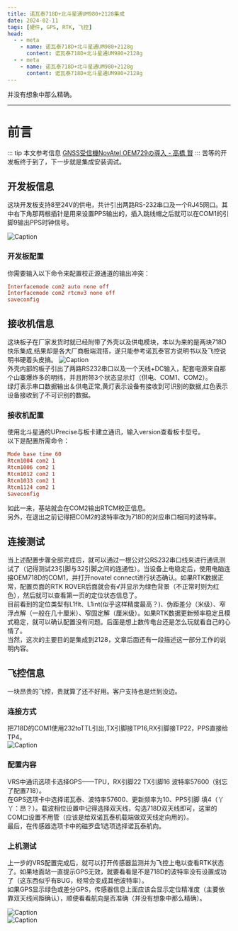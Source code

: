 ```yaml
---
title: 诺瓦泰718D+北斗星通UM980+2128集成
date: 2024-02-11
tags: [硬件, GPS, RTK, 飞控]
head:
  - - meta
    - name: 诺瓦泰718D+北斗星通UM980+2128g
      content: 诺瓦泰718D+北斗星通UM980+2128g
  - - meta
    - name: 诺瓦泰718D+北斗星通UM980+2128g
      content: 诺瓦泰718D+北斗星通UM980+2128g
---
```


并没有想象中那么精确。

---

# 前言
::: tip
本文参考信息 [GNSS受信機NovAtel OEM729の導入 - 高橋 賢](https://s-taka.org/novatel-oem729-gnss-receiver/)
:::
苦等的开发板终于到了，下一步就是集成安装调试。 
## 开发板信息
这块开发板支持8至24V的供电，共计引出两路RS-232串口及一个RJ45网口。其中右下角那两根插针是用来设置PPS输出的，插入跳线帽之后就可以在COM1的引脚9输出PPS时钟信号。  

![Caption](/718DK.jpg)    
### 开发板配置  

你需要输入以下命令来配置校正源通道的输出冲突：  
```ini
Interfacemode com2 auto none off
Interfacemode com2 rtcmv3 none off
saveconfig
```  

## 接收机信息
这块板子在厂家发货时就已经附带了外壳以及供电模块，本以为来的是两块718D快乐集成,结果却是各大厂商极端混搭，遂只能参考诺瓦泰官方说明书以及飞控说明书硬着头皮搞。
![Caption](/UM980.jpg)  
外壳内部的板子引出了两路RS232串口以及一个天线+DC输入，配套电源来自那个山寨爆炸多的明纬，并且附带3个状态显示灯（供电、COM1、COM2）。  
绿灯表示串口数据输出＆供电正常,黄灯表示设备有接收到可识别的数据,红色表示设备接收到了不可识别的数据。
### 接收机配置
使用北斗星通的UPrecise与板卡建立通讯，输入version查看板卡型号。  
以下是配置所需命令：  
```ini
Mode base time 60
Rtcm1004 com2 1
Rtcm1006 com2 1
Rtcm1012 com2 1
Rtcm1033 com2 1
Rtcm1124 com2 1
Saveconfig
```  
如此一来，基站就会在COM2输出RTCM校正信息。  
另外，在退出之前记得把COM2的波特率改为718D的对应串口相同的波特率。

## 连接测试
当上述配置步骤全部完成后，就可以通过一根公对公RS232串口线来进行通讯测试了（记得测试23引脚与32引脚之间的连通性）。当设备上电稳定后，使用电脑连接OEM718D的COM1，并打开novatel connect进行状态确认。如果RTK数据正常，配置页面的RTK ROVER后面就会有√并显示为绿色背景（不正常时则为红色），然后就可以查看第一页的定位状态信息了。  
目前看到的定位类型有L1flt、L1int(似乎这样精度最高？)、伪距差分（米级）、窄浮点解（一般在几十厘米）、窄固定解（厘米级）。如果RTK数据更新频率稳定且模式稳定，就可以确认配置没有问题。后面是想上数传电台还是怎么玩就看自己的心情了。  
当然，这次的主要目的是集成到2128，文章后面还有一段描述这一部分工作的说明内容。

## 飞控信息
一块昂贵的飞控，贵就算了还不好用。客户支持也是烂到没边。
### 连接方式
把718D的COM1使用232toTTL引出,TX引脚接TP16,RX引脚接TP22，PPS直接给TP4。  
![Caption](/TP.jpg) 

### 配置内容
VRS中通讯选项卡选择GPS——TPU，RX引脚22 TX引脚16 波特率57600（别忘了配置718）。  
在GPS选项卡中选择诺瓦泰、波特率57600、更新频率为10、PPS引脚 填4（丫丫：昂？）。载波相位设置中记得选择双天线，勾选718D双天线即可，这里的COM口设置不用管（应该是给双诺瓦泰机载端做双天线定向用的）。  
最后，在传感器选项卡中的磁罗盘1选项选择诺瓦泰航向。

### 上机测试
上一步的VRS配置完成后，就可以打开传感器监测并为飞控上电以查看RTK状态了。如果地面站一直提示GPS无效，就要看看是不是718D的波特率没有设置成功了（这东西似乎有BUG，经常会变成其他波特率）。  
如果GPS显示绿色或差分GPS，传感器信息上面应该会显示定位精准度（主要依靠双天线间距确认），顺便看看航向是否准确（并没有想象中那么精确）。  

![Caption](/VRSTEST2.jpg)   
![Caption](/VRSTEST1.jpg)   